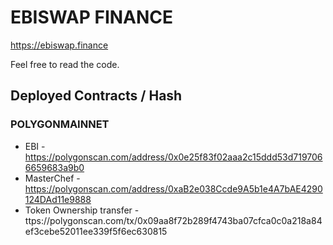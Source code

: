# EBISWAP FINANCE

https://ebiswap.finance

 Feel free to read the code. 

## Deployed Contracts / Hash

### POLYGONMAINNET

- EBI - https://polygonscan.com/address/0x0e25f83f02aaa2c15ddd53d7197066659683a9b0
- MasterChef - https://polygonscan.com/address/0xaB2e038Ccde9A5b1e4A7bAE4290124DAd11e9888
- Token Ownership transfer - ttps://polygonscan.com/tx/0x09aa8f72b289f4743ba07cfca0c0a218a84ef3cebe52011ee339f5f6ec630815
